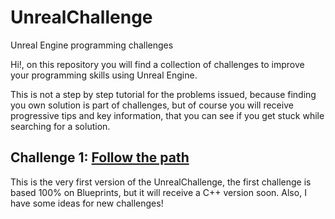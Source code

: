 # UnrealChallenge
Unreal Engine programming challenges

Hi!, on this repository you will find a collection of challenges to improve your programming skills using Unreal Engine.

This is not a step by step tutorial for the problems issued, because finding you own solution is part of challenges, but of course you will receive progressive tips and key information, that you can see if you get stuck while searching for a solution.

## Challenge 1: [ Follow the path](https://github.com/pelemiq/UnrealChallenge/blob/main/Challenges/Challenge1FollowThePath.md) 


This is the very first version of the UnrealChallenge, the first challenge is based 100% on Blueprints, but it will receive a C++ version soon. Also, I have some ideas for new challenges!




